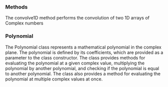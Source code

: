 ### Methods
The convolve1D method performs the convolution of two 1D arrays of Complex numbers

### Polynomial
The Polynomial class represents a mathematical polynomial in the complex plane. The polynomial is defined by its coefficients, which are provided as a parameter to the class constructor. The class provides methods for evaluating the polynomial at a given complex value, multiplying the polynomial by another polynomial, and checking if the polynomial is equal to another polynomial. The class also provides a method for evaluating the polynomial at multiple complex values at once.